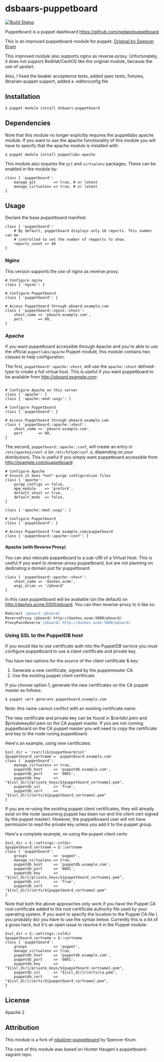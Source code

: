 dsbaars-puppetboard
===========
[![Build Status](https://travis-ci.org/dsbaars/puppet-puppetboard.svg?branch=nginx)](https://travis-ci.org/dsbaars/puppet-puppetboard)

Puppetboard is a puppet dashboard
https://github.com/nedap/puppetboard

This is an improved puppetboard-module for puppet.
[Original by Spencer Krum](https://github.com/puppet-community/puppet-module-puppetboard)


This improved module also supports nginx as reverse-proxy. Unfortunately, it does not support RedHat/CentOS like the original module, because the use of upstart.

Also, I fixed the beaker acceptence tests, added spec tests, fixtures, librarian-puppet support, added a .editorconfig file


Installation
------------

`$ puppet module install dsbaars-puppetboard`


Dependencies
------------

Note that this module no longer explicitly requires the puppetlabs apache module. If you want to use the apache functionality of this module you will have to specify that the apache module is installed with:

`$ puppet module install puppetlabs-apache`

This module also requires the ``git`` and ``virtualenv`` packages. These can be enabled in the module by:


```puppet
class { 'puppetboard':
    manage_git        => true, # or latest
    manage_virtualenv => true, # or latest
}

```

Usage
-----

Declare the base puppetboard manifest:

```puppet
class { 'puppetboard':
    # By default, puppetboard displays only 10 reports. This number can be
    # controlled to set the number of repports to show.
    reports_count => 40
}
```

### Nginx

This version supports the use of nginx as reverse proxy.

```puppet
# Configure nginx
class { 'nginx': }

# Configure Puppetboard
class { 'puppetboard': }

# Access Puppetboard through pboard.example.com
class { 'puppetboard::nginx::vhost':
    vhost_name => 'pboard.example.com',
    port       => 80,
}
```

### Apache

If you want puppetboard accessible through Apache and you're able to use the
official `puppetlabs/apache` Puppet module, this module contains two classes
to help configuration.

The first, `puppetboard::apache::vhost`, will use the `apache::vhost`
defined-type to create a full virtual host. This is useful if you want
puppetboard to be available from http://pboard.example.com:

```puppet

# Configure Apache on this server
class { 'apache': }
class { 'apache::mod::wsgi': }

# Configure Puppetboard
class { 'puppetboard': }

# Access Puppetboard through pboard.example.com
class { 'puppetboard::apache::vhost':
    vhost_name => 'pboard.example.com',
    port       => 80,
}
```

The second, `puppetboard::apache::conf`, will create an entry in
`/etc/apache2/conf.d` (or `/etc/httpd/conf.d`, depending on your distribution).
This is useful if you simply want puppetboard accessible from
http://example.com/puppetboard:

```puppet
# Configure Apache
# Ensure it does *not* purge configuration files
class { 'apache':
    purge_configs => false,
    mpm_module    => 'prefork',
    default_vhost => true,
    default_mods  => false,
}

class { 'apache::mod::wsgi': }

# Configure Puppetboard
class { 'puppetboard': }

# Access Puppetboard from example.com/puppetboard
class { 'puppetboard::apache::conf': }
```

#### Apache (with Reverse Proxy)

You can also relocate puppetboard to a sub-URI of a Virtual Host. This is
useful if you want to reverse-proxy puppetboard, but are not planning on
dedicating a domain just for puppetboard:

```puppet
class { 'puppetboard::apache::vhost':
    vhost_name => 'dashes.acme',
    wsgi_alias => '/pboard'
}
```

In this case puppetboard will be available (on the default) on
http://dashes.acme:5000/pboard. You can then reverse-proxy to it like so:

```apache
Redirect /pboard /pboard/
ReverseProxy /pboard/ http://dashes.acme:5000/pboard/
ProxyPassReverse /pboard/ http://dashes.acme:5000/pboard/
```

### Using SSL to the PuppetDB host

If you would like to use certificate auth into the PuppetDB service you must configure puppetboard to use a client certificate and private key.

You have two options for the source of the client certificate & key:

1. Generate a new certificate, signed by the puppetmaster CA
2. Use the existing puppet client certificate

If you choose option 1, generate the new certificates on the CA puppet master as follows:

`$ puppet cert generate puppetboard.example.com`

Note: this name cannot conflict with an existing certificate name.

The new certificate and private key can be found in $certdir/<NAME>.pem and $privatekeydir/<NAME>.pem on the CA puppet master. If you are not running puppetboard on the CA puppet master you will need to copy the certificate and key to the node runing puppetboard.

Here's an example, using new certificates:
```puppet
$ssl_dir = '/var/lib/puppetboard/ssl'
$puppetboard_certname = 'puppetboard.example.com'
class { 'puppetboard':
    manage_virtualenv => true,
    puppetdb_host     => 'puppetdb.example.com',
    puppetdb_port     => '8081',
    puppetdb_key      => "${ssl_dir}/private_keys/${puppetboard_certname}.pem",
    puppetdb_ssl      => 'True',
    puppetdb_cert     => "${ssl_dir}/certs/${puppetboard_certname}.pem"
}
```
If you are re-using the existing puppet client certificates, they will already exist on the node (assuming puppet has been run and the client cert signed by the puppet master). However, the puppetboaard user will not have permission to read the private key unless you add it to the puppet group.

Here's a complete example, re-using the puppet client certs:

```puppet
$ssl_dir = $::settings::ssldir
$puppetboard_certname = $::certname
class { 'puppetboard':
    groups            => 'puppet',
    manage_virtualenv => true,
    puppetdb_host     => 'puppetdb.example.com',
    puppetdb_port     => '8081',
    puppetdb_key      => "${ssl_dir}/private_keys/${puppetboard_certname}.pem",
    puppetdb_ssl      => 'True',
    puppetdb_cert     => "${ssl_dir}/certs/${puppetboard_certname}.pem"
}
```

Note that both the above approaches only work if you have the Puppet CA root certificate added to the root certificate authority file used by your operating system. If you want to specify the location to the Puppet CA file ( you probably do) you have to use the syntax below. Currently this is a bit of a gross hack, but it's an open issue to resolve it in the Puppet module:

```puppet
$ssl_dir = $::settings::ssldir
$puppetboard_certname = $::certname
class { 'puppetboard':
    groups            => 'puppet',
    manage_virtualenv => true,
    puppetdb_host     => 'puppetdb.example.com',
    puppetdb_port     => '8081',
    puppetdb_key      => "${ssl_dir}/private_keys/${puppetboard_certname}.pem",
    puppetdb_ssl      => "${ssl_dir}/certs/ca.pem",
    puppetdb_cert     => "${ssl_dir}/certs/${puppetboard_certname}.pem",
}
```

License
-------
Apache 2

Attribution
-----------

This module is a fork of [nibalizer-puppetboard](https://github.com/puppet-community/puppet-module-puppetboard) by Spencer Krum.

The core of this module was based on Hunter Haugen's puppetboard-vagrant repo.

